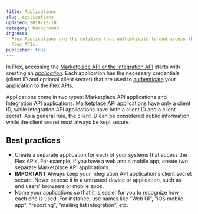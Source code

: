 ```yaml
---
title: Applications
slug: applications
updated: 2019-12-10
category: background
ingress:
  Flex Applications are the entities that authenticate to and access the
  Flex APIs.
published: true
---
```


In Flex, accessing the
[Marketplace API or the Integration API](/background/marketplace-api-integration-api/)
starts with creating an
[_application_](https://flex-console.sharetribe.com/applications). Each
application has the necessary credentials (client ID and optional client
secret) that are used to [authenticate](/background/authentication-api/)
your application to the Flex APIs.

Applications come in two types: Marketplace API applications and
Integration API applications. Marketplace API applications have only a
client ID, while Integration API applications have both a client ID and
a client secret. As a general rule, the client ID can be considered
public information, while the client secret must always be kept secure.

## Best practices

- Create a separate application for each of your systems that access the
  Flex APIs. For example, if you have a web and a mobile app, create two
  separate Marketplace API applications.
- **IMPORTANT** Always keep your Integration API application's client
  secret secure. Never expose it in a untrusted device or application,
  such as end users' browsers or mobile apps.
- Name your applications so that it is easier for you to recognize how
  each one is used. For instance, use names like "Web UI", "iOS mobile
  app", "reporting", "mailing list integration", etc.
